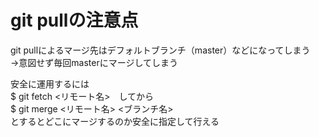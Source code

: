 # git pullの注意点
git pullによるマージ先はデフォルトブランチ（master）などになってしまう  
→意図せず毎回masterにマージしてしまう

安全に運用するには  
$ git fetch <リモート名>　してから  
$ git merge <リモート名> <ブランチ名>  
とするとどこにマージするのか安全に指定して行える
